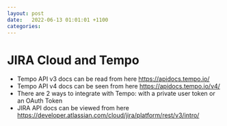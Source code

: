 ```yaml
---
layout: post
date:   2022-06-13 01:01:01 +1100
categories: 
---
```


# JIRA Cloud and Tempo

- Tempo API v3 docs can be read from here https://apidocs.tempo.io/
- Tempo API v4 docs can be seen from here https://apidocs.tempo.io/v4/
- There are 2 ways to integrate with Tempo: with a private user token or an OAuth Token
- JIRA API docs can be viewed from here https://developer.atlassian.com/cloud/jira/platform/rest/v3/intro/
